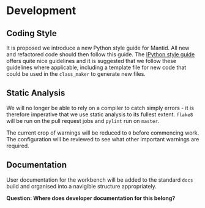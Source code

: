 # Development

## Coding Style

It is proposed we introduce a new Python style guide for Mantid. All new and refactored code should then follow this guide. The [IPython style guide][ipython-style] offers quite nice guidelines and it is suggested that we
follow these guidelines where applicable, including a template file for new code that could be used in the `class_maker` to generate new files.

## Static Analysis

We will no longer be able to rely on a compiler to catch simply errors - it is therefore imperative that we use static analysis to its fullest extent. `flake8` will be run on the pull request jobs
and `pylint` run on `master`.

The current crop of warnings will be reduced to `0` before commencing work. The configuration will be reviewed to see what other important warnings are required.

## Documentation

User documentation for the workbench will be added to the standard `docs` build and organised into a navigible structure appropriately.

**Question: Where does developer documentation for this belong?**


<!-- Links -->
[ipython-style]: https://github.com/ipython/ipython/wiki/Dev:-Coding-style
